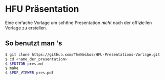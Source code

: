 HFU Präsentation
================

Eine einfache Vorlage um schöne Presentation *nicht* nach der offiziellen
Vorlage zu erstellen.

So benutzt man 's
----------------

```sh
$ git clone https://github.com/TheNeikos/HFU-Presentations-Vorlage.git <name_der_presentation>
$ cd <name_der_presentation>
$ $EDITOR pres.md
$ make
$ $PDF_VIEWER pres.pdf
```
